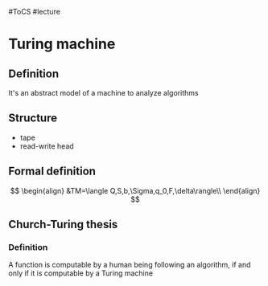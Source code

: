 #ToCS #lecture 

# Turing machine
## Definition
It's an abstract model of a machine to analyze algorithms

## Structure
- tape
- read-write head

## Formal definition
$$
\begin{align}
	&TM=\langle Q,S,b,\Sigma,q_0,F,\delta\rangle\\
\end{align}
$$

## Church-Turing thesis
### Definition
A function is computable by a human being following an algorithm, if and only if it is computable by a Turing machine